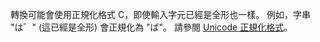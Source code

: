 轉換可能會使用正規化格式 C，即使輸入字元已經是全形也一樣。 例如，字串 "は゛" (這已經是全形) 會正規化為 "ば"。 請參閱 [Unicode 正規化格式](http://unicode.org/reports/tr15)。